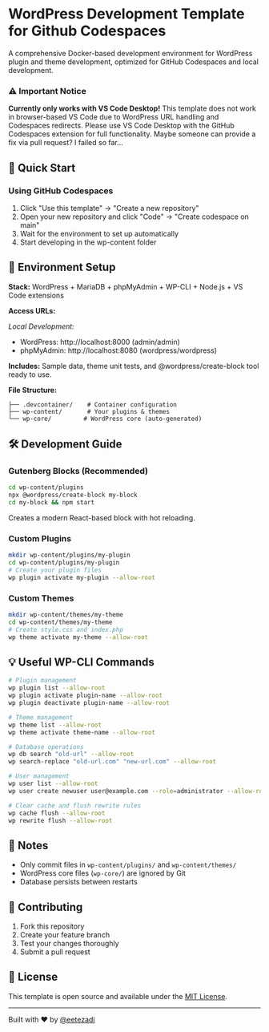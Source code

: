 # WordPress Development Template for Github Codespaces

A comprehensive Docker-based development environment for WordPress plugin and theme development, optimized for GitHub Codespaces and local development.

### ⚠️ Important Notice

**Currently only works with VS Code Desktop!** 
This template does not work in browser-based VS Code due to WordPress URL handling and Codespaces redirects. Please use VS Code Desktop with the GitHub Codespaces extension for full functionality. Maybe someone can provide a fix via pull request? I failed so far...


## 🚀 Quick Start

### Using GitHub Codespaces
1. Click "Use this template" → "Create a new repository"
2. Open your new repository and click "Code" → "Create codespace on main"
3. Wait for the environment to set up automatically
4. Start developing in the wp-content folder

## 🔧 Environment Setup

**Stack:** WordPress + MariaDB + phpMyAdmin + WP-CLI + Node.js + VS Code extensions

**Access URLs:**

*Local Development:*
- WordPress: http://localhost:8000 (admin/admin)
- phpMyAdmin: http://localhost:8080 (wordpress/wordpress)

**Includes:** Sample data, theme unit tests, and @wordpress/create-block tool ready to use.

**File Structure:**
```
├── .devcontainer/    # Container configuration
├── wp-content/       # Your plugins & themes
└── wp-core/         # WordPress core (auto-generated)
```

## 🛠️ Development Guide

### Gutenberg Blocks (Recommended)
```bash
cd wp-content/plugins
npx @wordpress/create-block my-block
cd my-block && npm start
```
Creates a modern React-based block with hot reloading.

### Custom Plugins
```bash
mkdir wp-content/plugins/my-plugin
cd wp-content/plugins/my-plugin
# Create your plugin files
wp plugin activate my-plugin --allow-root
```

### Custom Themes
```bash
mkdir wp-content/themes/my-theme
cd wp-content/themes/my-theme
# Create style.css and index.php
wp theme activate my-theme --allow-root
```

## 💡 Useful WP-CLI Commands

```bash
# Plugin management
wp plugin list --allow-root
wp plugin activate plugin-name --allow-root
wp plugin deactivate plugin-name --allow-root

# Theme management
wp theme list --allow-root
wp theme activate theme-name --allow-root

# Database operations
wp db search "old-url" --allow-root
wp search-replace "old-url.com" "new-url.com" --allow-root

# User management
wp user list --allow-root
wp user create newuser user@example.com --role=administrator --allow-root

# Clear cache and flush rewrite rules
wp cache flush --allow-root
wp rewrite flush --allow-root
```

## 📝 Notes

- Only commit files in `wp-content/plugins/` and `wp-content/themes/`
- WordPress core files (`wp-core/`) are ignored by Git
- Database persists between restarts

## 🤝 Contributing

1. Fork this repository
2. Create your feature branch
3. Test your changes thoroughly
4. Submit a pull request

## 📄 License

This template is open source and available under the [MIT License](LICENSE).

---

Built with ❤️ by [@eetezadi](https://github.com/eetezadi)